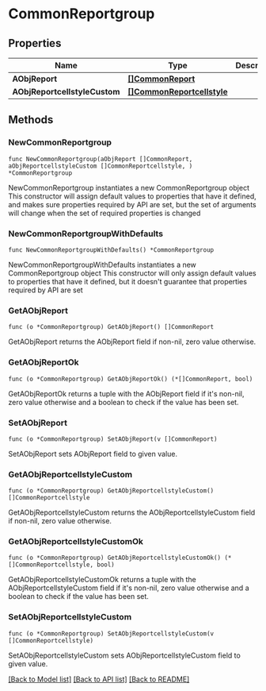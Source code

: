 # CommonReportgroup

## Properties

Name | Type | Description | Notes
------------ | ------------- | ------------- | -------------
**AObjReport** | [**[]CommonReport**](CommonReport.md) |  | 
**AObjReportcellstyleCustom** | [**[]CommonReportcellstyle**](CommonReportcellstyle.md) |  | 

## Methods

### NewCommonReportgroup

`func NewCommonReportgroup(aObjReport []CommonReport, aObjReportcellstyleCustom []CommonReportcellstyle, ) *CommonReportgroup`

NewCommonReportgroup instantiates a new CommonReportgroup object
This constructor will assign default values to properties that have it defined,
and makes sure properties required by API are set, but the set of arguments
will change when the set of required properties is changed

### NewCommonReportgroupWithDefaults

`func NewCommonReportgroupWithDefaults() *CommonReportgroup`

NewCommonReportgroupWithDefaults instantiates a new CommonReportgroup object
This constructor will only assign default values to properties that have it defined,
but it doesn't guarantee that properties required by API are set

### GetAObjReport

`func (o *CommonReportgroup) GetAObjReport() []CommonReport`

GetAObjReport returns the AObjReport field if non-nil, zero value otherwise.

### GetAObjReportOk

`func (o *CommonReportgroup) GetAObjReportOk() (*[]CommonReport, bool)`

GetAObjReportOk returns a tuple with the AObjReport field if it's non-nil, zero value otherwise
and a boolean to check if the value has been set.

### SetAObjReport

`func (o *CommonReportgroup) SetAObjReport(v []CommonReport)`

SetAObjReport sets AObjReport field to given value.


### GetAObjReportcellstyleCustom

`func (o *CommonReportgroup) GetAObjReportcellstyleCustom() []CommonReportcellstyle`

GetAObjReportcellstyleCustom returns the AObjReportcellstyleCustom field if non-nil, zero value otherwise.

### GetAObjReportcellstyleCustomOk

`func (o *CommonReportgroup) GetAObjReportcellstyleCustomOk() (*[]CommonReportcellstyle, bool)`

GetAObjReportcellstyleCustomOk returns a tuple with the AObjReportcellstyleCustom field if it's non-nil, zero value otherwise
and a boolean to check if the value has been set.

### SetAObjReportcellstyleCustom

`func (o *CommonReportgroup) SetAObjReportcellstyleCustom(v []CommonReportcellstyle)`

SetAObjReportcellstyleCustom sets AObjReportcellstyleCustom field to given value.



[[Back to Model list]](../README.md#documentation-for-models) [[Back to API list]](../README.md#documentation-for-api-endpoints) [[Back to README]](../README.md)


